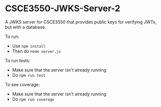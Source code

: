 # CSCE3550-JWKS-Server-2
A JWKS server for CSCE3550 that provides public keys for verifying JWTs, but with a database.

To run:
- Use `npm install`
- Then do `node server.js`

To run tests:
- Make sure that the server isn't already running
- Do `npm run test`

To see coverage:
- Make sure that the server isn't already running
- Do `npm run coverage`

